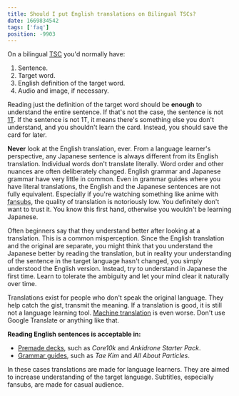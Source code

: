 ```yaml
---
title: Should I put English translations on Bilingual TSCs?
date: 1669834542
tags: ['faq']
position: -9903
---
```


On a bilingual [TSC](discussing-various-card-templates.html#targeted-sentence-cards) you'd normally have:

1) Sentence.
2) Target word.
3) English definition of the target word.
4) Audio and image, if necessary.

Reading just the definition of the target word should be **enough** to understand the entire sentence.
If that's not the case, the sentence is not [1T](one-target-sentences.html).
If the sentence is not 1T,
it means there's something else you don't understand,
and you shouldn't learn the card.
Instead, you should save the card for later.

**Never** look at the English translation, ever.
From a language learner's perspective,
any Japanese sentence is always different from its English translation.
Individual words don't translate literally.
Word order and other nuances are often deliberately changed.
English grammar and Japanese grammar have very little in common.
Even in grammar guides where you have literal translations,
the English and the Japanese sentences are not fully equivalent.
Especially
if you're watching something like anime with <abbr title="fan-subtitled">fansubs</abbr>,
the quality of translation is notoriously low.
You definitely don't want to trust it.
You know this first hand,
otherwise you wouldn't be learning Japanese.

Often beginners say that they understand better after looking at a translation.
This is a common misperception.
Since the English translation and the original are separate,
you might think that you understand the Japanese better by reading the translation,
but in reality your understanding of the sentence in the target language hasn't changed,
you simply understood the English version.
Instead, try to understand in Japanese the first time.
Learn to tolerate the ambiguity and let your mind clear it naturally over time.

Translations exist for people who don't speak the original language.
They help catch the gist, transmit the meaning.
If a translation is good, it is still not a language learning tool.
[Machine translation](could-machine-translation-be-useful-to-language-learners.html)
is even worse.
Don't use Google Translate or anything like that.

**Reading English sentences is acceptable in:**

* [Premade decks](basic-vocabulary.html),
  such as *Core10k* and *Ankidrone Starter Pack*.
* [Grammar guides](learning-grammar.html#grammar-guides),
  such as *Tae Kim* and *All About Particles*.

In these cases translations are made for language learners.
They are aimed to increase understanding of the target language.
Subtitles, especially fansubs, are made for casual audience.
